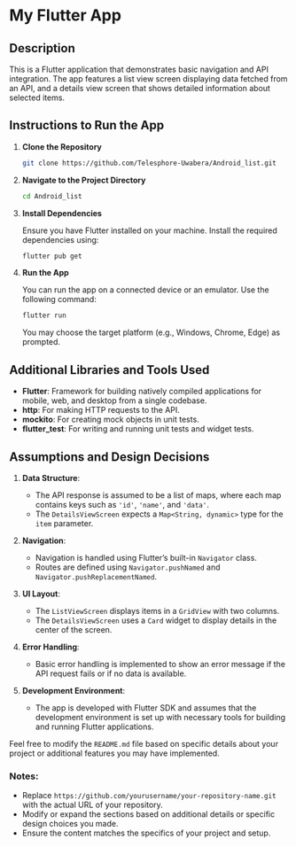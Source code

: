 # My Flutter App

## Description

This is a Flutter application that demonstrates basic navigation and API integration. The app features a list view screen displaying data fetched from an API, and a details view screen that shows detailed information about selected items.

## Instructions to Run the App

1. **Clone the Repository**

   ```bash
   git clone https://github.com/Telesphore-Uwabera/Android_list.git
   ```

2. **Navigate to the Project Directory**

   ```bash
   cd Android_list
   ```

3. **Install Dependencies**

   Ensure you have Flutter installed on your machine. Install the required dependencies using:

   ```bash
   flutter pub get
   ```

4. **Run the App**

   You can run the app on a connected device or an emulator. Use the following command:

   ```bash
   flutter run
   ```

   You may choose the target platform (e.g., Windows, Chrome, Edge) as prompted.

## Additional Libraries and Tools Used

- **Flutter**: Framework for building natively compiled applications for mobile, web, and desktop from a single codebase.
- **http**: For making HTTP requests to the API.
- **mockito**: For creating mock objects in unit tests.
- **flutter_test**: For writing and running unit tests and widget tests.

## Assumptions and Design Decisions

1. **Data Structure**:
   - The API response is assumed to be a list of maps, where each map contains keys such as `'id'`, `'name'`, and `'data'`.
   - The `DetailsViewScreen` expects a `Map<String, dynamic>` type for the `item` parameter.

2. **Navigation**:
   - Navigation is handled using Flutter’s built-in `Navigator` class.
   - Routes are defined using `Navigator.pushNamed` and `Navigator.pushReplacementNamed`.

3. **UI Layout**:
   - The `ListViewScreen` displays items in a `GridView` with two columns.
   - The `DetailsViewScreen` uses a `Card` widget to display details in the center of the screen.

4. **Error Handling**:
   - Basic error handling is implemented to show an error message if the API request fails or if no data is available.

5. **Development Environment**:
   - The app is developed with Flutter SDK and assumes that the development environment is set up with necessary tools for building and running Flutter applications.

Feel free to modify the `README.md` file based on specific details about your project or additional features you may have implemented.


### Notes:
- Replace `https://github.com/yourusername/your-repository-name.git` with the actual URL of your repository.
- Modify or expand the sections based on additional details or specific design choices you made.
- Ensure the content matches the specifics of your project and setup.
